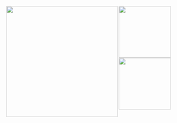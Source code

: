 
<a href="https://github.com/surume">
<!-- ![Metrics](https://metrics.lecoq.io/surume?template=classic&config.timezone=Asia%2FTokyo) -->
  <img align="left" height="300px" src="https://metrics.lecoq.io/surume?template=classic&config.timezone=Asia%2FTokyo" />
</a>

<a href="https://github.com/surume">
  <img align="left" height="140px" src="https://github-readme-stats.vercel.app/api?username=surume&count_private=true&show_icons=true&theme=codeSTACKr" />
</a>
<a href="https://github.com/surume">
  <img align="left" height="140px" src="https://github-readme-stats.vercel.app/api/top-langs/?username=surume&layout=compact&hide=java,css,html&theme=codeSTACKr" />
</a>
<!--
**surume/surume** is a ✨ _special_ ✨ repository because its `README.md` (this file) appears on your GitHub profile.

Here are some ideas to get you started:

- 🔭 I’m currently working on ...
- 🌱 I’m currently learning ...
- 👯 I’m looking to collaborate on ...
- 🤔 I’m looking for help with ...
- 💬 Ask me about ...
- 📫 How to reach me: ...
- 😄 Pronouns: ...
- ⚡ Fun fact: ...
-->
